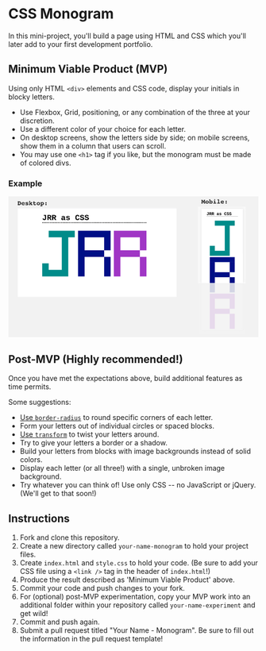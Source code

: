 # CSS Monogram

In this mini-project, you'll build a page using HTML and CSS which you'll later add to your first development portfolio.

## Minimum Viable Product (MVP)

Using only HTML `<div>` elements and CSS code, display your initials in blocky letters.

* Use Flexbox, Grid, positioning, or any combination of the three at your discretion.
* Use a different color of your choice for each letter.
* On desktop screens, show the letters side by side; on mobile screens, show them in a column that users can scroll.
* You may use one `<h1>` tag if you like, but the monogram must be made of colored divs.

### Example

![Example of MVP](example.png)

## Post-MVP (Highly recommended!)

Once you have met the expectations above, build additional features as time permits.

Some suggestions:

* [Use `border-radius`](https://developer.mozilla.org/en-US/docs/Web/CSS/border-radius) to round specific corners of each letter.
* Form your letters out of individual circles or spaced blocks.
* [Use `transform`](https://developer.mozilla.org/en-US/docs/Web/CSS/transform) to twist your letters around.
* Try to give your letters a border or a shadow.
* Build your letters from blocks with image backgrounds instead of solid colors.
* Display each letter (or all three!) with a single, unbroken image background.
* Try whatever you can think of! Use only CSS -- no JavaScript or jQuery. (We'll get to that soon!)

## Instructions

1) Fork and clone this repository.
2) Create a new directory called `your-name-monogram` to hold your project files.
3) Create `index.html` and `style.css` to hold your code. (Be sure to add your CSS file using a `<link />` tag in the header of `index.html`!)
4) Produce the result described as 'Minimum Viable Product' above.
5) Commit your code and push changes to your fork.
6) For (optional) post-MVP experimentation, copy your MVP work into an additional folder within your repository called `your-name-experiment` and get wild!
7) Commit and push again.
8) Submit a pull request titled "Your Name - Monogram". Be sure to fill out the information in the pull request template!
